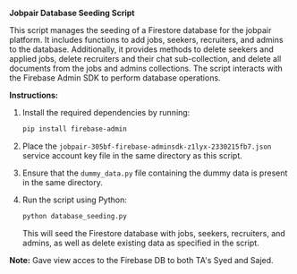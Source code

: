 **Jobpair Database Seeding Script**

This script manages the seeding of a Firestore database for the jobpair platform. It includes functions to add jobs, seekers, recruiters, and admins to the database. Additionally, it provides methods to delete seekers and applied jobs, delete recruiters and their chat sub-collection, and delete all documents from the jobs and admins collections. The script interacts with the Firebase Admin SDK to perform database operations.

**Instructions:**

1. Install the required dependencies by running:

   ```bash
   pip install firebase-admin
   ```

2. Place the `jobpair-305bf-firebase-adminsdk-z1lyx-2330215fb7.json` service account key file in the same directory as this script.

3. Ensure that the `dummy_data.py` file containing the dummy data is present in the same directory.

4. Run the script using Python:

   ```bash
   python database_seeding.py
   ```

   This will seed the Firestore database with jobs, seekers, recruiters, and admins, as well as delete existing data as specified in the script.

**Note:** Gave view acces to the Firebase DB to both TA's Syed and Sajed.
